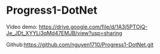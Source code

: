 # Progress1-DotNet
Video demo: https://drive.google.com/file/d/1A3j5PTOjQ-Je_JDt_XYYLi3qMd47EMJB/view?usp=sharing

Github:https://github.com/nguyen1710/Progress1-DotNet.git
